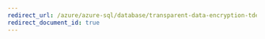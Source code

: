 ```yaml
---
redirect_url: /azure/azure-sql/database/transparent-data-encryption-tde-overview
redirect_document_id: true
---
```

